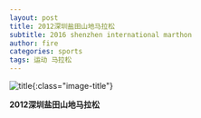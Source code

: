 ```yaml
---
layout: post
title: 2012深圳盐田山地马拉松
subtitle: 2016 shenzhen international marthon
author: fire
categories: sports 
tags: 运动 马拉松
---
```


![title](https://image.sideproject.cn/titlex/title_003.jpg){:class="image-title"}

**2012深圳盐田山地马拉松**

